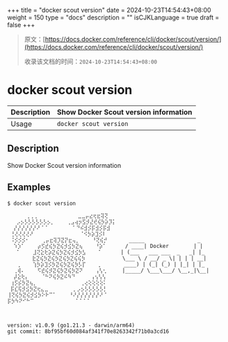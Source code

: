 +++
title = "docker scout version"
date = 2024-10-23T14:54:43+08:00
weight = 150
type = "docs"
description = ""
isCJKLanguage = true
draft = false
+++

> 原文：[https://docs.docker.com/reference/cli/docker/scout/version/](https://docs.docker.com/reference/cli/docker/scout/version/)
>
> 收录该文档的时间：`2024-10-23T14:54:43+08:00`

# docker scout version

| Description | Show Docker Scout version information |
| :---------- | ------------------------------------- |
| Usage       | `docker scout version`                |

## Description

Show Docker Scout version information

## Examples



```console
$ docker scout version

      ⢀⢀⢀             ⣀⣀⡤⣔⢖⣖⢽⢝
   ⡠⡢⡣⡣⡣⡣⡣⡣⡢⡀    ⢀⣠⢴⡲⣫⡺⣜⢞⢮⡳⡵⡹⡅
  ⡜⡜⡜⡜⡜⡜⠜⠈⠈        ⠁⠙⠮⣺⡪⡯⣺⡪⡯⣺
 ⢘⢜⢜⢜⢜⠜               ⠈⠪⡳⡵⣹⡪⠇
 ⠨⡪⡪⡪⠂    ⢀⡤⣖⢽⡹⣝⡝⣖⢤⡀    ⠘⢝⢮⡚       _____                 _
  ⠱⡱⠁    ⡴⡫⣞⢮⡳⣝⢮⡺⣪⡳⣝⢦    ⠘⡵⠁      / ____| Docker        | |
   ⠁    ⣸⢝⣕⢗⡵⣝⢮⡳⣝⢮⡺⣪⡳⣣    ⠁      | (___   ___ ___  _   _| |_
        ⣗⣝⢮⡳⣝⢮⡳⣝⢮⡳⣝⢮⢮⡳            \___ \ / __/ _ \| | | | __|
   ⢀    ⢱⡳⡵⣹⡪⡳⣝⢮⡳⣝⢮⡳⡣⡏    ⡀       ____) | (_| (_) | |_| | |_
  ⢀⢾⠄    ⠫⣞⢮⡺⣝⢮⡳⣝⢮⡳⣝⠝    ⢠⢣⢂     |_____/ \___\___/ \__,_|\__|
  ⡼⣕⢗⡄    ⠈⠓⠝⢮⡳⣝⠮⠳⠙     ⢠⢢⢣⢣
 ⢰⡫⡮⡳⣝⢦⡀              ⢀⢔⢕⢕⢕⢕⠅
 ⡯⣎⢯⡺⣪⡳⣝⢖⣄⣀        ⡀⡠⡢⡣⡣⡣⡣⡣⡃
⢸⢝⢮⡳⣝⢮⡺⣪⡳⠕⠗⠉⠁    ⠘⠜⡜⡜⡜⡜⡜⡜⠜⠈
⡯⡳⠳⠝⠊⠓⠉             ⠈⠈⠈⠈



version: v1.0.9 (go1.21.3 - darwin/arm64)
git commit: 8bf95bf60d084af341f70e8263342f71b0a3cd16
```
